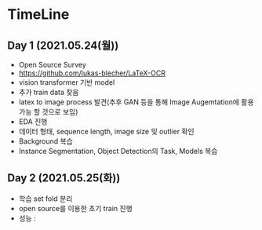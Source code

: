 # TimeLine
## Day 1 (2021.05.24(월))
 - Open Source Survey
  - https://github.com/lukas-blecher/LaTeX-OCR
  - vision transformer 기반 model
  - 추가 train data 찾음
  - latex to image process 발견(추후 GAN 등을 통해 Image Augemtation에 활용 가능 할 것으로 보임)
 - EDA 진행
  - 데이터 형태, sequence length, image size 및 outlier 확인
 - Background 복습
  - Instance Segmentation, Object Detection의 Task, Models 복습

## Day 2 (2021.05.25(화))
 - 학습 set fold 분리
 - open source를 이용한 초기 train 진행
  - 성능 : 
 
